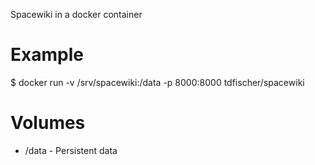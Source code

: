 Spacewiki in a docker container

# Example

$ docker run -v /srv/spacewiki:/data -p 8000:8000 tdfischer/spacewiki

# Volumes

* /data - Persistent data
